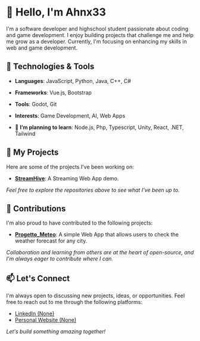 # 👋 Hello, I'm Ahnx33

I'm a software developer and highschool student passionate about coding and game development. I enjoy building projects that challenge me and help me grow as a developer. Currently, I'm focusing on enhancing my skills in web and game development.

## 🔧 Technologies & Tools

- **Languages**: JavaScript, Python, Java, C++, C#
- **Frameworks**: Vue.js, Bootstrap
- **Tools**: Godot, Git
- **Interests**: Game Development, AI, Web Apps

- 🌱 **I’m planning to learn**: Node.js, Php, Typescript, Unity, React, .NET, Tailwind

## 📂 My Projects

Here are some of the projects I've been working on:

- **[StreamHive](https://github.com/Ahnx33/CommitProject)**: A Streaming Web App demo.

*Feel free to explore the repositories above to see what I've been up to.*

## 🤝 Contributions

I'm also proud to have contributed to the following projects:

- **[Progetto_Meteo](https://github.com/Filippo0705/Progetto_Meteo)**: A simple Web App that allows users to check the weather forecast for any city.

*Collaboration and learning from others are at the heart of open-source, and I'm always eager to contribute where I can.*

## 📫 Let's Connect

I'm always open to discussing new projects, ideas, or opportunities. Feel free to reach out to me through the following platforms:

- [LinkedIn (None)](#)
- [Personal Website (None)](#)

*Let's build something amazing together!*

<!--
**Ahnx33/Ahnx33** is a ✨ _special_ ✨ repository because its `README.md` (this file) appears on your GitHub profile.

Here are some ideas to get you started:

- 🔭 I’m currently working on ...
- 🌱 I’m currently learning ...
- 👯 I’m looking to collaborate on ...
- 🤔 I’m looking for help with ...
- 💬 Ask me about ...
- 📫 How to reach me: ...
- 😄 Pronouns: ...
- ⚡ Fun fact: ...
-->
